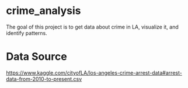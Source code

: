 # crime_analysis
The goal of this project is to get data about crime in LA, visualize it, and identify patterns. 

# Data Source
https://www.kaggle.com/cityofLA/los-angeles-crime-arrest-data#arrest-data-from-2010-to-present.csv
